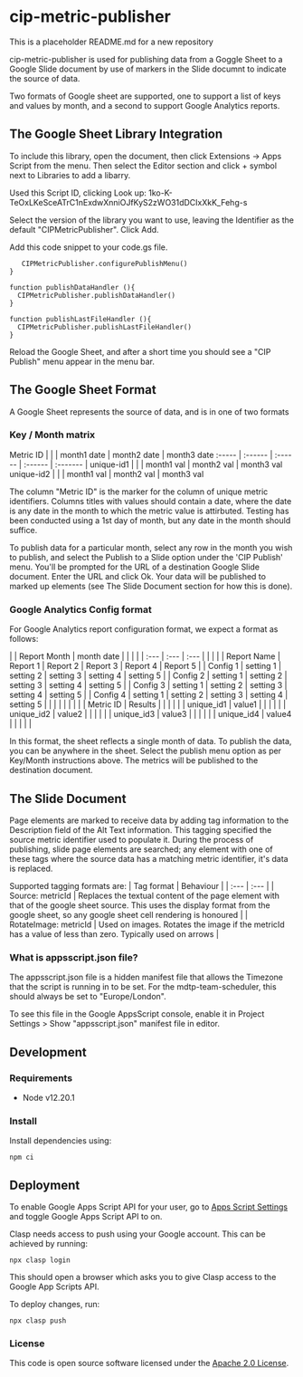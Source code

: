 
# cip-metric-publisher

This is a placeholder README.md for a new repository

cip-metric-publisher is used for publishing data from a Goggle Sheet to a Google Slide document by use of markers in the Slide documnt to indicate the source of data.

Two formats of Google sheet are supported, one to support a list of keys and values by month, and a second to support Google Analytics reports.

## The Google Sheet Library Integration
To include this library, open the document, then click Extensions -> Apps Script from the menu. Then select the Editor section and click + symbol next to Libraries to add a libarry.

Used this Script ID, clicking Look up:
1ko-K-TeOxLKeSceATrC1nExdwXnniOJfKyS2zWO31dDCIxXkK_Fehg-s

Select the version of the library you want to use, leaving the Identifier as the default "CIPMetricPublisher". Click Add.

Add this code snippet to your code.gs file.

```function onOpen() {
   CIPMetricPublisher.configurePublishMenu()
}

function publishDataHandler (){
  CIPMetricPublisher.publishDataHandler()
}

function publishLastFileHandler (){
  CIPMetricPublisher.publishLastFileHandler()
}
```

Reload the Google Sheet, and after a short time you should see a "CIP Publish" menu appear in the menu bar.

## The Google Sheet Format
A Google Sheet represents the source of data, and is in one of two formats

### Key / Month matrix

Metric ID  | | | month1 date | month2 date | month3 date
:-----    | :------ | :------ | :------     | :-------    |
unique-id1 |      |      | month1 val  | month2 val  | month3 val
unique-id2 |      |      | month1 val  | month2 val  | month3 val

The column "Metric ID" is the marker for the column of unique metric identifiers. Columns titles with values should contain a date, where the date is any date in the month to which the metric value is attirbuted. Testing has been conducted using a 1st day of month, but any date in the month should suffice.

To publish data for a particular month, select any row in the month you wish to publish, and select the Publish to a Slide option under the 'CIP Publish' menu. You'll be prompted for the URL of a destination Google Slide document. Enter the URL and click Ok. Your data will be published to marked up elements (see The Slide Document section for how this is done).

### Google Analytics Config format
For Google Analytics report configuration format, we expect a format as follows:

|              | Report Month | month date |             |             |             |
| :---	       | :---         | :---       |             |             |             |
| Report Name  | Report 1     | Report 2   | Report 3    | Report 4    | Report 5    |
| Config 1     | setting 1    | setting 2  | setting 3   | setting 4   | setting 5   |
| Config 2     | setting 1    | setting 2  | setting 3   | setting 4   | setting 5   |
| Config 3     | setting 1    | setting 2  | setting 3   | setting 4   | setting 5   |
| Config 4     | setting 1    | setting 2  | setting 3   | setting 4   | setting 5   |
|              |              |            |             |             |             |
| Metric ID    | Results      |            |             |             |             |
| unique_id1   | value1       |            |             |             |             |
| unique_id2   | value2       |            |             |             |             |
| unique_id3   | value3       |            |             |             |             |
| unique_id4   | value4       |            |             |             |             |

In this format, the sheet reflects a single month of data. To publish the data, you can be anywhere in the sheet. Select the publish menu option as per Key/Month instructions above. The metrics will be published to the destination document.

## The Slide Document
Page elements are marked to receive data by adding tag information to the Description field of the Alt Text information. This tagging specified the source metric identifier used to populate it. During the process of publishing, slide page elements are searched; any element with one of these tags where the source data has a matching metric identifier, it's data is replaced.

Supported tagging formats are:
| Tag format   | Behaviour    |
| :---	       | :---         |
| Source: metricId | Replaces the textual content of the page element with that of the google sheet source. This uses the display format from the google sheet, so any google sheet cell rendering is honoured |
| RotateImage: metricId | Used on images. Rotates the image if the metricId has a value of less than zero. Typically used on arrows |

### What is appsscript.json file?

The appsscript.json file is a hidden manifest file that allows the Timezone that the script is running in to be set. For the mdtp-team-scheduler, this should always be set to "Europe/London".

To see this file in the Google AppsScript console, enable it in Project Settings > Show "appsscript.json" manifest file in editor.

## Development

### Requirements
- Node v12.20.1

### Install
Install dependencies using: 
```shell
npm ci
```

## Deployment
To enable Google Apps Script API for your user, go to [Apps Script Settings](https://script.google.com/home/usersettings) and toggle Google Apps Script API to on.

Clasp needs access to push using your Google account. This can be achieved by running:

```shell
npx clasp login
```

This should open a browser which asks you to give Clasp access to the Google App Scripts API.

To deploy changes, run:

```shell
npx clasp push
```

### License

This code is open source software licensed under the [Apache 2.0 License]("http://www.apache.org/licenses/LICENSE-2.0.html").
